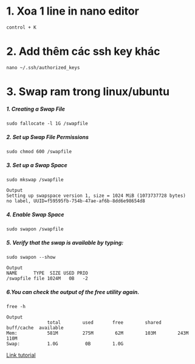 # 1. Xoa 1 line in nano editor
```
control + K
```
# 2. Add thêm các ssh key khác
```
nano ~/.ssh/authorized_keys
```
# 3. Swap ram trong linux/ubuntu
##### 1. Creating a Swap File
```
sudo fallocate -l 1G /swapfile
```
##### 2. Set up Swap File Permissions
```
sudo chmod 600 /swapfile
```
##### 3. Set up a Swap Space
```
sudo mkswap /swapfile
```
```
Output
Setting up swapspace version 1, size = 1024 MiB (1073737728 bytes)
no label, UUID=f59595fb-754b-47ae-af6b-8dd6e98654d8
```
##### 4. Enable Swap Space
```
sudo swapon /swapfile
```
##### 5. Verify that the swap is available by typing:
```
sudo swapon --show
```

```
Output
NAME      TYPE  SIZE USED PRIO
/swapfile file 1024M   0B   -2
```
##### 6.You can check the output of the free utility again.
```
free -h
```

```
Output
               total        used       free        shared      buff/cache  available
Mem:           581M         275M        62M        103M        243M        110M
Swap:          1.0G          0B        1.0G
```

[Link tutorial](https://www.cloudbooklet.com/how-to-add-swap-space-on-ubuntu-20-04/)







